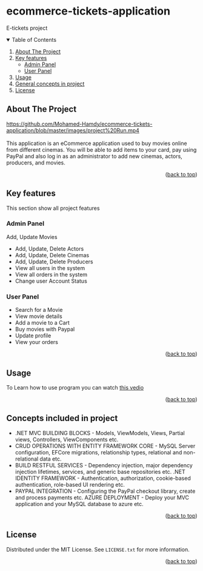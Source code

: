 # ecommerce-tickets-application
E-tickets project
<!-- TABLE OF CONTENTS -->
<details open="open">
  <summary>Table of Contents</summary>
  <ol>
    <li>
      <a href="#about-the-project">About The Project</a>
      </li>
    <li>
      <a href="#Key-features">Key features</a>
      <ul>
        <li><a href="#Admin-Panel">Admin Panel</a></li>
        <li><a href="#User-Panel">User Panel</a></li>
      </ul>
    </li>
    <li><a href="#usage">Usage</a></li>
    <li><a href="#Concepts-included-in-project">General concepts in project</a></li>
    <li><a href="#license">License</a></li>
    </ol>
</details>



<!-- ABOUT THE PROJECT -->
## About The Project

https://github.com/Mohamed-Hamdy/ecommerce-tickets-application/blob/master/images/project%20Run.mp4
<br><br>
This application is an eCommerce application used to buy movies online from different cinemas. You will be able to add items to your card, pay using PayPal and also log in as an administrator to add new cinemas, actors, producers, and movies. 

<p align="right">(<a href="#top">back to top</a>)</p>


<!-- GETTING STARTED -->
## Key features
This section show all project features  

### Admin Panel
Add, Update Movies
* Add, Update, Delete Actors
* Add, Update, Delete Cinemas
* Add, Update, Delete Producers
* View all users in the system
* View all orders in the system
* Change user Account Status  

### User Panel
* Search for a Movie
* View movie details
* Add a movie to a Cart
* Buy movies with Paypal
* Update profile
* View your orders

<p align="right">(<a href="#top">back to top</a>)</p>


<!-- USAGE EXAMPLES -->
## Usage
To Learn how to use program you can watch <a href="https://github.com/Mohamed-Hamdy/ecommerce-tickets-application/blob/master/images/project%20Run.mp4">this vedio</a>

<p align="right">(<a href="#top">back to top</a>)</p>



<!-- Project development stages -->
## Concepts included in project

* .NET MVC BUILDING BLOCKS - Models, ViewModels, Views, Partial views, Controllers, ViewComponents etc.
* CRUD OPERATIONS WITH ENTITY FRAMEWORK CORE - MySQL Server configuration, EFCore migrations, relationship types, relational and non-relational data etc.
* BUILD RESTFUL SERVICES - Dependency injection, major dependency injection lifetimes, services, and generic base repositories etc.
.NET IDENTITY FRAMEWORK - Authentication, authorization, cookie-based authentication, role-based UI rendering etc.
* PAYPAL INTEGRATION - Configuring the PayPal checkout library, create and process payments etc.
AZURE DEPLOYMENT - Deploy your MVC application and your MySQL database to azure etc.

<p align="right">(<a href="#top">back to top</a>)</p>


<!-- LICENSE -->
## License

Distributed under the MIT License. See `LICENSE.txt` for more information.

<p align="right">(<a href="#top">back to top</a>)</p>
